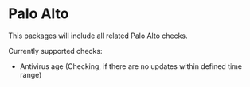 # Palo Alto

This packages will include all related Palo Alto checks.

Currently supported checks:
- Antivirus age (Checking, if there are no updates within defined time range)
